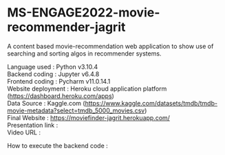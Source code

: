# MS-ENGAGE2022-movie-recommender-jagrit <br />
A content based ​movie-recommendation web application to show use of searching and sorting algos in recommender systems. <br />

Language used : Python v3.10.4 <br />
Backend coding : Jupyter v6.4.8 <br />
Frontend coding : Pycharm v11.0.14.1 <br />
Website deployment : Heroku cloud application platform (https://dashboard.heroku.com/apps) <br />
Data Source : Kaggle.com (https://www.kaggle.com/datasets/tmdb/tmdb-movie-metadata?select=tmdb_5000_movies.csv) <br />
Final Website : https://moviefinder-jagrit.herokuapp.com/ <br />
Presentation link :  <br />
Video URL : <br />

How to execute the backend code : <br />

